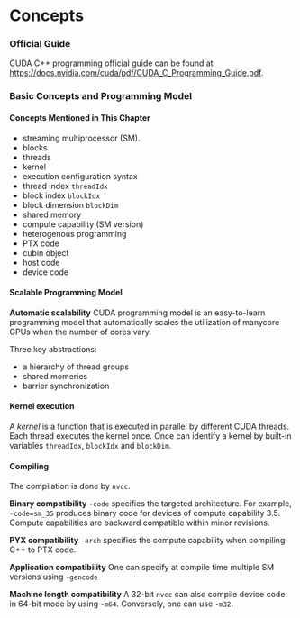 # Concepts

### Official Guide

CUDA C++ programming official guide can be found at https://docs.nvidia.com/cuda/pdf/CUDA_C_Programming_Guide.pdf.

### Basic Concepts and Programming Model

#### Concepts Mentioned in This Chapter

- streaming multiprocessor (SM).
- blocks
- threads
- kernel
- execution configuration syntax
- thread index `threadIdx`
- block index `blockIdx`
- block dimension `blockDim`
- shared memory
- compute capability (SM version)
- heterogenous programming
- PTX code
- cubin object
- host code
- device code

#### Scalable Programming Model

__Automatic scalability__ CUDA programming model is an easy-to-learn programming model that automatically scales the utilization of manycore GPUs when the number of cores vary.

Three key abstractions:
 - a hierarchy of thread groups
 - shared momeries
 - barrier synchronization

#### Kernel execution

A _kernel_ is a function that is executed in parallel by different CUDA threads. Each thread executes the kernel once. Once can identify a kernel by built-in variables `threadIdx`, `blockIdx` and `blockDim`.

#### Compiling

The compilation is done by `nvcc`.

__Binary compatibility__ `-code` specifies the targeted architecture. For example, `-code=sm_35` produces binary code for devices of compute capability 3.5. Compute capabilities are backward compatible within minor revisions.

__PYX compatibility__ `-arch` specifies the compute capability when compiling C++ to PTX code.

__Application compatibility__ One can specify at compile time multiple SM versions using `-gencode`

__Machine length compatibility__ A 32-bit `nvcc` can also compile device code in 64-bit mode by using `-m64`. Conversely, one can use `-m32`.